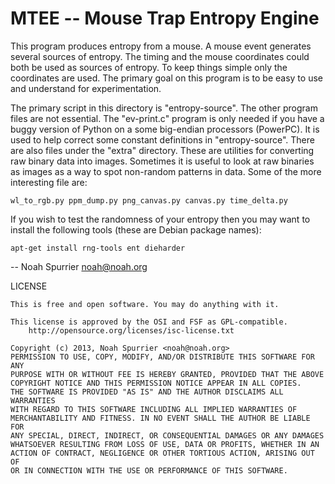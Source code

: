 MTEE -- Mouse Trap Entropy Engine
=================================

This program produces entropy from a mouse. A mouse event generates several
sources of entropy. The timing and the mouse coordinates could both be used as
sources of entropy. To keep things simple only the coordinates are used.
The primary goal on this program is to be easy to use and understand for
experimentation.

The primary script in this directory is "entropy-source". The other program
files are not essential. The "ev-print.c" program is only needed if you have a
buggy version of Python on a some big-endian processors (PowerPC). It is used
to help correct some constant definitions in "entropy-source". There are also
files under the "extra" directory. These are utilities for converting raw
binary data into images. Sometimes it is useful to look at raw binaries as
images as a way to spot non-random patterns in data. Some of the more
interesting file are:

    wl_to_rgb.py ppm_dump.py png_canvas.py canvas.py time_delta.py

If you wish to test the randomness of your entropy then you may want to install
the following tools (these are Debian package names):

    apt-get install rng-tools ent dieharder

-- 
Noah Spurrier <noah@noah.org>

LICENSE

    This is free and open software. You may do anything with it.

    This license is approved by the OSI and FSF as GPL-compatible.
        http://opensource.org/licenses/isc-license.txt

    Copyright (c) 2013, Noah Spurrier <noah@noah.org>
    PERMISSION TO USE, COPY, MODIFY, AND/OR DISTRIBUTE THIS SOFTWARE FOR ANY
    PURPOSE WITH OR WITHOUT FEE IS HEREBY GRANTED, PROVIDED THAT THE ABOVE
    COPYRIGHT NOTICE AND THIS PERMISSION NOTICE APPEAR IN ALL COPIES.
    THE SOFTWARE IS PROVIDED "AS IS" AND THE AUTHOR DISCLAIMS ALL WARRANTIES
    WITH REGARD TO THIS SOFTWARE INCLUDING ALL IMPLIED WARRANTIES OF
    MERCHANTABILITY AND FITNESS. IN NO EVENT SHALL THE AUTHOR BE LIABLE FOR
    ANY SPECIAL, DIRECT, INDIRECT, OR CONSEQUENTIAL DAMAGES OR ANY DAMAGES
    WHATSOEVER RESULTING FROM LOSS OF USE, DATA OR PROFITS, WHETHER IN AN
    ACTION OF CONTRACT, NEGLIGENCE OR OTHER TORTIOUS ACTION, ARISING OUT OF
    OR IN CONNECTION WITH THE USE OR PERFORMANCE OF THIS SOFTWARE.
